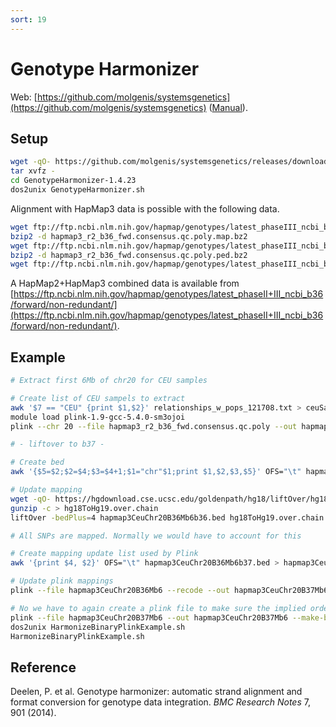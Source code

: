 ```yaml
---
sort: 19
---
```


# Genotype Harmonizer

Web: [https://github.com/molgenis/systemsgenetics](https://github.com/molgenis/systemsgenetics) ([Manual](https://github.com/molgenis/systemsgenetics/wiki/Genotype-Harmonizer)).

## Setup

```bash
wget -qO- https://github.com/molgenis/systemsgenetics/releases/download/1.4.0_20-8.1/GenotypeHarmonizer-1.4.23-dist.tar.gz | \
tar xvfz -
cd GenotypeHarmonizer-1.4.23
dos2unix GenotypeHarmonizer.sh
```

Alignment with HapMap3 data is possible with the following data.

```bash
wget ftp://ftp.ncbi.nlm.nih.gov/hapmap/genotypes/latest_phaseIII_ncbi_b36/plink_format/hapmap3_r2_b36_fwd.consensus.qc.poly.map.bz2
bzip2 -d hapmap3_r2_b36_fwd.consensus.qc.poly.map.bz2
wget ftp://ftp.ncbi.nlm.nih.gov/hapmap/genotypes/latest_phaseIII_ncbi_b36/plink_format/hapmap3_r2_b36_fwd.consensus.qc.poly.ped.bz2
bzip2 -d hapmap3_r2_b36_fwd.consensus.qc.poly.ped.bz2
wget ftp://ftp.ncbi.nlm.nih.gov/hapmap/genotypes/latest_phaseIII_ncbi_b36/plink_format/relationships_w_pops_121708.txt
```

A HapMap2+HapMap3 combined data is available from [https://ftp.ncbi.nlm.nih.gov/hapmap/genotypes/latest_phaseII+III_ncbi_b36/forward/non-redundant/](https://ftp.ncbi.nlm.nih.gov/hapmap/genotypes/latest_phaseII+III_ncbi_b36/forward/non-redundant/).

## Example

```bash
# Extract first 6Mb of chr20 for CEU samples

# Create list of CEU sampels to extract
awk '$7 == "CEU" {print $1,$2}' relationships_w_pops_121708.txt > ceuSamples.txt
module load plink-1.9-gcc-5.4.0-sm3ojoi
plink --chr 20 --file hapmap3_r2_b36_fwd.consensus.qc.poly --out hapmap3CeuChr20B36Mb6 --from-mb 0 --to-mb 6 --recode --keep ceuSamples.txt

# - liftover to b37 -

# Create bed
awk '{$5=$2;$2=$4;$3=$4+1;$1="chr"$1;print $1,$2,$3,$5}' OFS="\t" hapmap3CeuChr20B36Mb6.map > hapmap3CeuChr20B36Mb6b36.bed

# Update mapping
wget -qO- https://hgdownload.cse.ucsc.edu/goldenpath/hg18/liftOver/hg18ToHg19.over.chain.gz | \
gunzip -c > hg18ToHg19.over.chain
liftOver -bedPlus=4 hapmap3CeuChr20B36Mb6b36.bed hg18ToHg19.over.chain hapmap3CeuChr20B36Mb6b37.bed hapmap3CeuChr20B36Mb6unmapped.txt

# All SNPs are mapped. Normally we would have to account for this

# Create mapping update list used by Plink
awk '{print $4, $2}' OFS="\t" hapmap3CeuChr20B36Mb6b37.bed > hapmap3CeuChr20B36Mb6b37.txt

# Update plink mappings
plink --file hapmap3CeuChr20B36Mb6 --recode --out hapmap3CeuChr20B37Mb6 --update-map hapmap3CeuChr20B36Mb6b37.txt

# No we have to again create a plink file to make sure the implied order is correct after liftover.
plink --file hapmap3CeuChr20B37Mb6 --out hapmap3CeuChr20B37Mb6 --make-bed
dos2unix HarmonizeBinaryPlinkExample.sh
HarmonizeBinaryPlinkExample.sh
```

## Reference

Deelen, P. et al. Genotype harmonizer: automatic strand alignment and format conversion for genotype data integration. _BMC Research Notes_ 7, 901 (2014).
